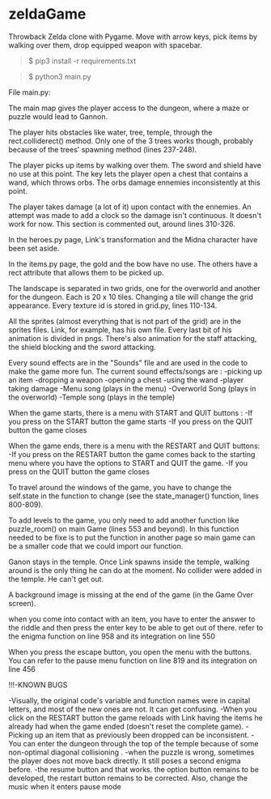 # zeldaGame
Throwback Zelda clone with Pygame. Move with arrow keys, pick items by walking over them, drop equipped weapon with spacebar.

> $ pip3 install -r requirements.txt

> $ python3 main.py



File main.py:

The main map gives the player access to the dungeon, where a maze or puzzle would lead to Gannon. 

The player hits obstacles like water, tree, temple, through the rect.colliderect() method. Only one of the 3 trees works though, probably because of the trees' spawning method (lines 237-248).

The player picks up items by walking over them. The sword and shield have no use at this point. The key lets the player open a chest that contains a wand, which throws orbs. The orbs damage ennemies inconsistently at this point.

The player takes damage (a lot of it) upon contact with the ennemies. An attempt was made to add a clock so the damage isn't continuous. It doesn't work for now. This section is commented out, around lines 310-326.


In the heroes.py page, Link's transformation and the Midna character have been set aside.

In the items.py page, the gold and the bow have no use. The others have a rect attribute that allows them to be picked up.

The landscape is separated in two grids, one for the overworld and another for the dungeon. Each is 20 x 10 tiles. Changing a tile will change the grid appearance. Every texture id is stored in grid.py, lines 110-134.

All the sprites (almost everything that is not part of the grid) are in the sprites files. Link, for example, has his own file. Every last bit of his animation is divided in pngs. There's also animation for the staff attacking, the shield blocking and the sword attacking.

Every sound effects are in the "Sounds" file and are used in the code to make the game more fun. The current sound effects/songs are :
-picking up an item
-dropping a weapon
-opening a chest
-using the wand
-player taking damage
-Menu song (plays in the menu)
-Overworld Song (plays in the overworld)
-Temple song (plays in the temple)

When the game starts, there is a menu with START and QUIT buttons : 
-If you press on the START button the game starts
-If you press on the QUIT button the game closes

When the game ends, there is a menu with the RESTART and QUIT buttons:
-If you press on the RESTART button the game comes back to the starting menu where you have the options to START and QUIT the game.
-If you press on the QUIT button the game closes

To travel around the windows of the game, you have to change the self.state in the function to change (see the state_manager() function, lines 800-809).

To add levels to the game, you only need to add another function like puzzle_room() on main Game (lines 553 and beyond).
In this function needed to be fixe is to put the function in another page so main game can be a smaller code that we could import our function.

Ganon stays in the temple.
Once Link spawns inside the temple, walking around is the only thing he can do at the moment. No collider were added in the temple. He can't get out.

A background image is missing at the end of the game (in the Game Over screen). 

when you come into contact with an item, you have to enter the answer to the riddle and then press the enter key to be able to get out of there. refer to the enigma function on line 958 and its integration on line 550

When you press the escape button, you open the menu with the buttons. You can refer to the pause menu function on line 819 and its integration on line 456

!!!-KNOWN BUGS

-Visually, the original code's variable and function names were in capital letters, and most of the new ones are not. It can get confusing.
-When you click on the RESTART button the game reloads with Link having the items he already had when the game ended (doesn't reset the complete game).
-Picking up an item that as previously been dropped can be inconsistent. 
-You can enter the dungeon through the top of the temple because of some non-optimal diagonal collisioning .
-when the puzzle is wrong, sometimes the player does not move back directly. It still poses a second enigma before.
-the resume button and that works. the option button remains to be developed, the restart button remains to be corrected. Also, change the music when it enters pause mode
